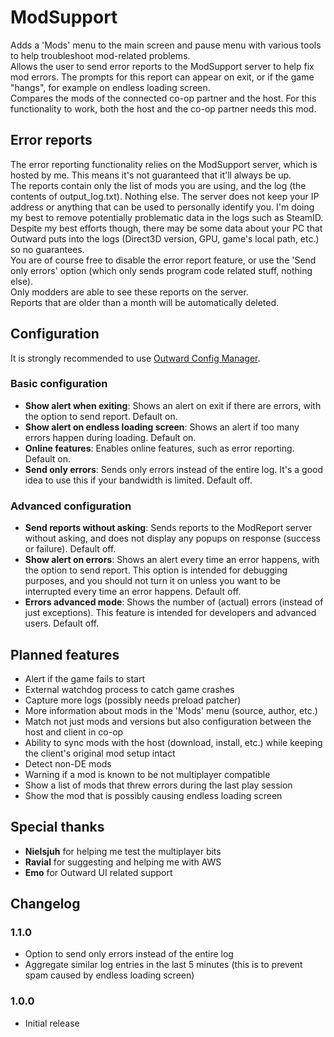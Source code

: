 # ModSupport

Adds a 'Mods' menu to the main screen and pause menu with various tools to help troubleshoot mod-related problems.  
Allows the user to send error reports to the ModSupport server to help fix mod errors. The prompts for this report can appear on exit, or if the game "hangs", for example on endless loading screen.  
Compares the mods of the connected co-op partner and the host. For this functionality to work, both the host and the co-op partner needs this mod.

## Error reports
The error reporting functionality relies on the ModSupport server, which is hosted by me. This means it's not guaranteed that it'll always be up.  
The reports contain only the list of mods you are using, and the log (the contents of output_log.txt). Nothing else. The server does not keep your IP address or anything that can be used to personally identify you. 
I'm doing my best to remove potentially problematic data in the logs such as SteamID. Despite my best efforts though, there may be some data about your PC that Outward puts into the logs (Direct3D version, GPU, game's local path, etc.) so no guarantees.  
You are of course free to disable the error report feature, or use the 'Send only errors' option (which only sends program code related stuff, nothing else).  
Only modders are able to see these reports on the server.  
Reports that are older than a month will be automatically deleted.  

## Configuration
It is strongly recommended to use [Outward Config Manager](https://outward.thunderstore.io/package/Mefino/Outward_Config_Manager/).

### Basic configuration
- **Show alert when exiting**: Shows an alert on exit if there are errors, with the option to send report. Default on.
- **Show alert on endless loading screen**: Shows an alert if too many errors happen during loading. Default on.
- **Online features**: Enables online features, such as error reporting. Default on.
- **Send only errors**: Sends only errors instead of the entire log. It's a good idea to use this if your bandwidth is limited. Default off.

### Advanced configuration
- **Send reports without asking**: Sends reports to the ModReport server without asking, and does not display any popups on response (success or failure). Default off.
- **Show alert on errors**: Shows an alert every time an error happens, with the option to send report. This option is intended for debugging purposes, and you should not turn it on unless you want to be interrupted every time an error happens. Default off.
- **Errors advanced mode**: Shows the number of (actual) errors (instead of just exceptions). This feature is intended for developers and advanced users. Default off.

## Planned features
- Alert if the game fails to start
- External watchdog process to catch game crashes
- Capture more logs (possibly needs preload patcher)
- More information about mods in the 'Mods' menu (source, author, etc.)
- Match not just mods and versions but also configuration between the host and client in co-op
- Ability to sync mods with the host (download, install, etc.) while keeping the client's original mod setup intact
- Detect non-DE mods
- Warning if a mod is known to be not multiplayer compatible
- Show a list of mods that threw errors during the last play session
- Show the mod that is possibly causing endless loading screen

## Special thanks
- **Nielsjuh** for helping me test the multiplayer bits
- **Ravial** for suggesting and helping me with AWS
- **Emo** for Outward UI related support

## Changelog

### 1.1.0
 - Option to send only errors instead of the entire log
 - Aggregate similar log entries in the last 5 minutes (this is to prevent spam caused by endless loading screen)

### 1.0.0
- Initial release